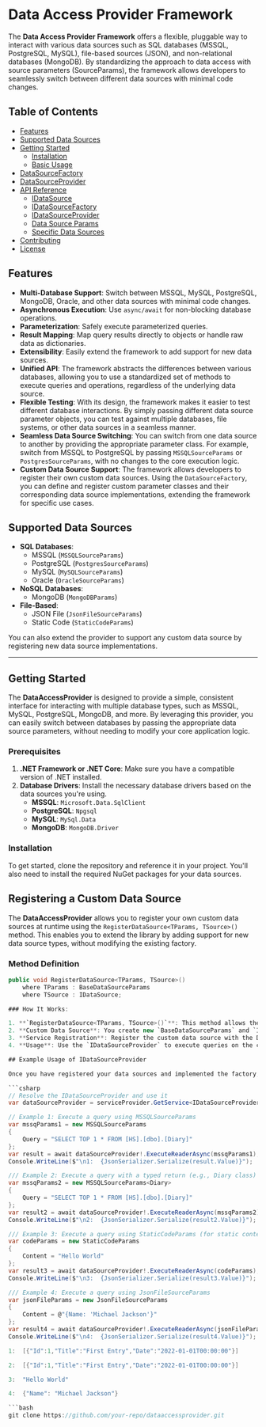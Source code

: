 # Data Access Provider Framework

The **Data Access Provider Framework** offers a flexible, pluggable way to interact with various data sources such as SQL databases (MSSQL, PostgreSQL, MySQL), file-based sources (JSON), and non-relational databases (MongoDB). By standardizing the approach to data access with source parameters (SourceParams), the framework allows developers to seamlessly switch between different data sources with minimal code changes.

## Table of Contents

- [Features](#features)
- [Supported Data Sources](#supported-data-sources)
- [Getting Started](#getting-started)
  - [Installation](#installation)
  - [Basic Usage](#basic-usage)
- [DataSourceFactory](#datasourcefactory)
- [DataSourceProvider](#datasourceprovider)
- [API Reference](#api-reference)
  - [IDataSource](#idatasource)
  - [IDataSourceFactory](#idatasourcefactory)
  - [IDataSourceProvider](#idatasourceprovider)
  - [Data Source Params](#data-source-params)
  - [Specific Data Sources](#specific-data-sources)
- [Contributing](#contributing)
- [License](#license)

## Features

- **Multi-Database Support**: Switch between MSSQL, MySQL, PostgreSQL, MongoDB, Oracle, and other data sources with minimal code changes.
- **Asynchronous Execution**: Use `async/await` for non-blocking database operations.
- **Parameterization**: Safely execute parameterized queries.
- **Result Mapping**: Map query results directly to objects or handle raw data as dictionaries.
- **Extensibility**: Easily extend the framework to add support for new data sources.
- **Unified API**: The framework abstracts the differences between various databases, allowing you to use a standardized set of methods to execute queries and operations, regardless of the underlying data source.
- **Flexible Testing**: With its design, the framework makes it easier to test different database interactions. By simply passing different data source parameter objects, you can test against multiple databases, file systems, or other data sources in a seamless manner.
- **Seamless Data Source Switching**: You can switch from one data source to another by providing the appropriate parameter class. For example, switch from MSSQL to PostgreSQL by passing `MSSQLSourceParams` or `PostgresSourceParams`, with no changes to the core execution logic.
- **Custom Data Source Support**: The framework allows developers to register their own custom data sources. Using the `DataSourceFactory`, you can define and register custom parameter classes and their corresponding data source implementations, extending the framework for specific use cases.


## Supported Data Sources

- **SQL Databases**:
  - MSSQL (`MSSQLSourceParams`)
  - PostgreSQL (`PostgresSourceParams`)
  - MySQL (`MySQLSourceParams`)
  - Oracle (`OracleSourceParams`)
- **NoSQL Databases**:
  - MongoDB (`MongoDBParams`)
- **File-Based**:
  - JSON File (`JsonFileSourceParams`)
  - Static Code (`StaticCodeParams`)

You can also extend the provider to support any custom data source by registering new data source implementations.

---

## Getting Started

The **DataAccessProvider** is designed to provide a simple, consistent interface for interacting with multiple database types, such as MSSQL, MySQL, PostgreSQL, MongoDB, and more. By leveraging this provider, you can easily switch between databases by passing the appropriate data source parameters, without needing to modify your core application logic.

### Prerequisites

1. **.NET Framework or .NET Core**: Make sure you have a compatible version of .NET installed.
2. **Database Drivers**: Install the necessary database drivers based on the data sources you're using.
   - **MSSQL**: `Microsoft.Data.SqlClient`
   - **PostgreSQL**: `Npgsql`
   - **MySQL**: `MySql.Data`
   - **MongoDB**: `MongoDB.Driver`

### Installation

To get started, clone the repository and reference it in your project. You'll also need to install the required NuGet packages for your data sources.

## Registering a Custom Data Source

The **DataAccessProvider** allows you to register your own custom data sources at runtime using the `RegisterDataSource<TParams, TSource>()` method. This enables you to extend the library by adding support for new data source types, without modifying the existing factory.

### Method Definition

```csharp
public void RegisterDataSource<TParams, TSource>() 
    where TParams : BaseDataSourceParams
    where TSource : IDataSource;

### How It Works:

1. **`RegisterDataSource<TParams, TSource>()`**: This method allows the external consumer to register new custom data source types.
2. **Custom Data Source**: You create new `BaseDataSourceParams` and `IDataSource` implementations.
3. **Service Registration**: Register the custom data source with the DI container and factory in `Startup.cs`.
4. **Usage**: Use the `IDataSourceProvider` to execute queries on the custom data source.

## Example Usage of IDataSourceProvider

Once you have registered your data sources and implemented the factory, you can use the `IDataSourceProvider` to execute queries and handle different data source types seamlessly.

```csharp
// Resolve the IDataSourceProvider and use it
var dataSourceProvider = serviceProvider.GetService<IDataSourceProvider>();

// Example 1: Execute a query using MSSQLSourceParams
var mssqParams1 = new MSSQLSourceParams
{
    Query = "SELECT TOP 1 * FROM [HS].[dbo].[Diary]"
};
var result = await dataSourceProvider!.ExecuteReaderAsync(mssqParams1);
Console.WriteLine($"\n1:  {JsonSerializer.Serialize(result.Value)}");

/// Example 2: Execute a query with a typed return (e.g., Diary class)
var mssqParams2 = new MSSQLSourceParams<Diary>
{
    Query = "SELECT TOP 1 * FROM [HS].[dbo].[Diary]"
};
var result2 = await dataSourceProvider!.ExecuteReaderAsync(mssqParams2);
Console.WriteLine($"\n2:  {JsonSerializer.Serialize(result2.Value)}");

/// Example 3: Execute a query using StaticCodeParams (for static content)
var codeParams = new StaticCodeParams
{
    Content = "Hello World"
};
var result3 = await dataSourceProvider!.ExecuteReaderAsync(codeParams);
Console.WriteLine($"\n3:  {JsonSerializer.Serialize(result3.Value)}");

/// Example 4: Execute a query using JsonFileSourceParams
var jsonFileParams = new JsonFileSourceParams
{
    Content = @"{Name: 'Michael Jackson'}"
};
var result4 = await dataSourceProvider!.ExecuteReaderAsync(jsonFileParams);
Console.WriteLine($"\n4:  {JsonSerializer.Serialize(result4.Value)}");

1:  [{"Id":1,"Title":"First Entry","Date":"2022-01-01T00:00:00"}]

2:  [{"Id":1,"Title":"First Entry","Date":"2022-01-01T00:00:00"}]

3:  "Hello World"

4:  {"Name": "Michael Jackson"}

```bash
git clone https://github.com/your-repo/dataaccessprovider.git
